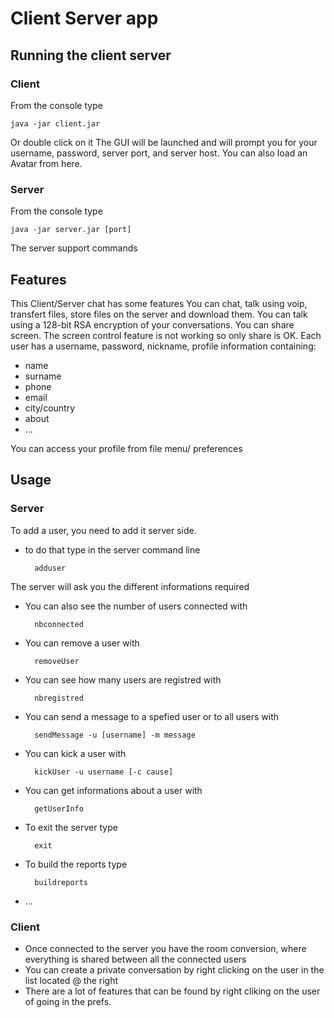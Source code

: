 # Client Server app

## Running the client server

### Client

From the console type

	java -jar client.jar
Or double click on it
The GUI will be launched and will prompt you for your username, password, server port, and server host. You can also load an Avatar from here.
### Server

From the console type

	java -jar server.jar [port]
The server support commands

## Features
This Client/Server chat has some features
You can chat, talk using voip, transfert files, store files on the server and download them.
You can talk using a 128-bit RSA encryption of your conversations.
You can share screen. The screen control feature is not working so only share is OK.
Each user has a username, password, nickname, profile information containing:

- name
- surname
- phone
- email
- city/country
- about
- ...

You can access your profile from file menu/ preferences

## Usage

### Server

To add a user, you need to add it server side.

- to do that type in the server command line 

		adduser

The server will ask you the different informations required

- You can also see the number of users connected with 
	
		nbconnected

- You can remove a user with
	
		removeUser

- You can see how many users are registred with
	
		nbregistred

- You can send a message to a spefied user or to all users with
	
		sendMessage -u [username] -m message

- You can kick a user with

		kickUser -u username [-c cause]

- You can get informations about a user with
	
		getUserInfo

- To exit the server type
	
		exit

- To build the reports type
	
		buildreports

- ...

### Client

- Once connected to the server you have the room conversion, where everything is shared between all the connected users
- You can create a private conversation by right clicking on the user in the list located @ the right
- There are a lot of features that can be found by right cliking on the user of going in the prefs.


